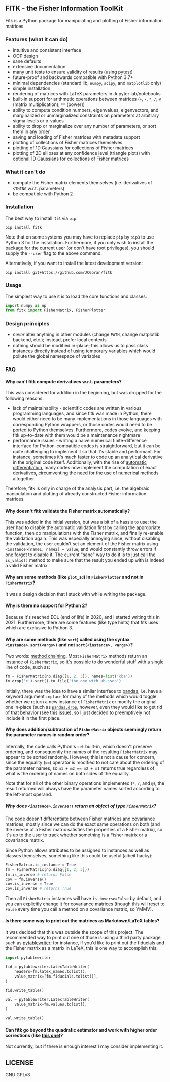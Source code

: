 ## FITK - the Fisher Information ToolKit

Fitk is a Python package for manipulating and plotting of Fisher information matrices.


### Features (what it can do)

* intuitive and consistent interface
* OOP design
* sane defaults
* extensive documentation
* many unit tests to ensure validity of results (using [pytest](https://pytest.org/))
* future-proof and backwards compatible with Python 3.7+
* minimal dependencies (standard lib, `numpy`, `scipy`, and `matplotlib` only)
* simple installation
* rendering of matrices with LaTeX parameters in Jupyter lab/notebooks
* built-in support for arithmetic operations between matrices (`+`, `-`, `*`, `/`, `@` (matrix multiplication), `**` (power))
* ability to compute condition numbers, eigenvalues, eigenvectors, and marginalized or unmarginalized constraints on parameters at arbitrary sigma levels or p-values
* ability to drop or marginalize over any number of parameters, or sort them in any order
* saving and loading of Fisher matrices with metadata support
* plotting of collections of Fisher matrices themselves
* plotting of 1D Gaussians for collections of Fisher matrices
* plotting of 2D ellipses at any confidence level (triangle plots) with optional 1D Gaussians for collections of Fisher matrices


### What it can't do

* compute the Fisher matrix elements themselves (i.e. derivatives of `$THING` w.r.t. parameters)
* be compatible with Python 2


### Installation

The best way to install it is via `pip`:

```plaintext
pip install fitk
```

Note that on some systems you may have to replace `pip` by `pip3` to use Python 3 for the installation.
Furthermore, if you only wish to install the package for the current user (or don't have root privileges), you should supply the `--user` flag to the above command.

Alternatively, if you want to install the latest development version:

```plaintext
pip install git+https://github.com/JCGoran/fitk
```


### Usage

The simplest way to use it is to load the core functions and classes:

```python
import numpy as np
from fitk import FisherMatrix, FisherPlotter
```


### Design principles

* _never_ alter anything in other modules (change `PATH`, change matplotlib backend, etc.); instead, prefer local contexts
* nothing should be modified in-place; this allows us to pass class instances directly instead of using temporary variables which would pollute the global namespace of variables


### FAQ

#### Why can't fitk compute derivatives w.r.t. parameters?

This was considered for addition in the beginning, but was dropped for the following reasons:

* lack of maintainability - scientific codes are written in various programming languages, and since fitk was made in Python, there would either need to be many implementations in those languages with corresponding Python wrappers, or those codes would need to be ported to Python themselves. Furthermore, codes evolve, and keeping fitk up-to-date with them would be a maintenance nightmare
* performance issues - writing a naive numerical finite-difference interface for Python-compatible codes is straightforward, but it can be quite challenging to implement it so that it's stable and performant. For instance, sometimes it's much faster to code up an analytical derivative in the original code itself. Additionally, with the rise of [automatic differentiation](https://en.wikipedia.org/wiki/Automatic_differentiation), many codes now implement the computation of exact derivatives, circumventing the need for the use of numerical methods altogether.

Therefore, fitk is only in charge of the analysis part, i.e. the algebraic manipulation and plotting of already constructed Fisher information matrices.

#### Why doesn't fitk validate the Fisher matrix automatically?

This was added in the initial version, but was a bit of a hassle to use; the user had to disable the automatic validation first by calling the appropriate function, then do manipulations with the Fisher matrix, and finally re-enable the validation again.
This was especially annoying since, without disabling the validation, the user couldn't set an element of the Fisher matrix using `<instance>[name1, name2] = value`, and would constantly throw errors if one forgot to disable it.
The current "sane" way to do it is to just call the `is_valid()` method to make sure that the result you ended up with is indeed a valid Fisher matrix.

#### Why are some methods (like `plot_1d`) in `FisherPlotter` and not in `FisherMatrix`?

It was a design decision that I stuck with while writing the package.

#### Why is there no support for Python 2?

Because it's reached EOL (end of life) in 2020, and I started writing this in 2021.
Furthermore, there are some features (like type hints) that fitk uses which are exclusive to Python 3.

#### Why are some methods (like `sort`) called using the syntax `<instance>.sort(<args>)` and not `sort(<instance>, <args>)`?

Two words: [method chaining](https://en.wikipedia.org/wiki/Method_chaining).
Most `FisherMatrix` methods return an instance of `FisherMatrix`, so it's possible to do wonderful stuff with a single line of code, such as:

```python
fm = FisherMatrix(np.diag([1, 2, 3]), names=list('cba'))
fm.drop('c').sort().to_file('the_one_with_ab.json')
```

Initially, there was the idea to have a similar interface to [pandas](https://pandas.pydata.org/pandas-docs/stable/index.html), i.e. have a keyword argument `inplace` for many of the methods which would toggle whether we return a new instance of `FisherMatrix` or modify the original one in-place (such as [`pandas.drop`](https://pandas.pydata.org/pandas-docs/stable/reference/api/pandas.DataFrame.drop.html), however, even they would like to get rid of that behavior (see [this issue](https://github.com/pandas-dev/pandas/issues/16529)), so I just decided to preemptively not include it in the first place.

#### Why does addition/subtraction of `FisherMatrix` objects seemingly return the parameter names in random order?

Internally, the code calls Python's `set` built-in, which doesn't preserve ordering, and consequently the names of the resulting `FisherMatrix` may appear to be sorted randomly.
However, this is not a cause for concern, since the equality (`==`) operator is modified to not care about the ordering of the parameter names, so `m1 + m2 == m2 + m1` returns true regardless of what is the ordering of names on both sides of the equality.

Note that for all of the other binary operations implemented (`*`, `/`, and `@`), the result returned will always have the parameter names sorted according to the left-most operand.

##### Why does `<instance>.inverse()` return an object of type `FisherMatrix`?

The code doesn't differentiate between Fisher matrices and covariance matrices, mostly since we can do the exact same operations on both (and the inverse of a Fisher matrix satisfies the properties of a Fisher matrix), so it's up to the user to track whether something is a Fisher matrix or a covariance matrix.

Since Python allows attributes to be assigned to instances as well as classes themselves, something like this could be useful (albeit hacky):

```python
FisherMatrix.is_instance = True
fm = FisherMatrix(np.diag([1, 2, 3]))
fm.is_inverse # returns False
cov = fm.inverse()
cov.is_inverse = True
cov.is_inverse # returns True
```

Then all `FisherMatrix` instances will have `is_inverse=False` by default, and you can explicitly change it for covariance matrices (though this will reset to `False` every time you call a method on a covariance matrix, so YMMV).

#### Is there some way to print out the matrices as Markdown/LaTeX tables?

It was decided that this was outside the scope of this project.
The recommended way to print out one of those is using a third party package, such as [pytablewriter](https://pypi.org/project/pytablewriter/); for instance, if you'd like to print out the fiducials and the Fisher matrix as a matrix in LaTeX, this is one way to accomplish this:

```python
import pytablewriter

fid = pytablewriter.LatexTableWriter(
    headers=fm.latex_names.tolist(),
    value_matrix=[fm.fiducials.tolist()],
)

fid.write_table()

val = pytablewriter.LatexTableWriter(
    value_matrix=fm.values.tolist(),
)

val.write_table()
```

#### Can fitk go beyond the quadratic estimator and work with higher order corrections (like [this one](https://arxiv.org/abs/1506.04866))?

Not currently, but if there is enough interest I may consider implementing it.


## LICENSE

GNU GPLv3
